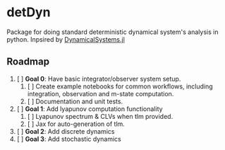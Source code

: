 # detDyn
Package for doing standard deterministic dynamical system's analysis in python. Inpsired by [DynamicalSystems.jl](https://github.com/JuliaDynamics/DynamicalSystems.jl)

## Roadmap

1. [ ] **Goal 0**: Have basic integrator/observer system setup.
    1. [ ] Create example notebooks for common workflows, including integration, observation and m-state computation.
    2. [ ] Documentation and unit tests.
2. [ ] **Goal 1**: Add lyapunov computation functionality
    1. [ ] Lyapunov spectrum & CLVs when tlm provided.
    2. [ ] Jax for auto-generation of tlm.
3. [ ] **Goal 2**: Add discrete dynamics
3. [ ] **Goal 3**: Add stochastic dynamics

